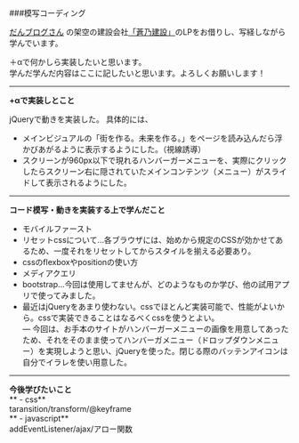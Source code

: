 ###模写コーディング  

[だんブログさん](https://prog-anchor.com/trace/) の架空の建設会社[「蒼乃建設」](https://danblog.tokyo/)のLPをお借りし、写経しながら学んでいます。  

＋αで何かしら実装したいと思います。  
学んだ学んだ内容はここに記したいと思います。よろしくお願いします！  
  
    
      

----------------------------------------------------------------------------------------------------------------------------------------------------
**+αで実装しとこと**   

jQueryで動きを実装した。
具体的には、  
- メインビジュアルの「街を作る。未来を作る。」をページを読み込んだら浮かびあがるように表示するようにした。（視線誘導）  
- スクリーンが960px以下で現れるハンバーガーメニューを、実際にクリックしたらスクリーン右に隠されていたメインコンテンツ（メニュー）がスライドして表示されるようにした。  
  
  
  
 -----------------------------------------------------------------------------------------------------------------------------------------------------   
**コード模写・動きを実装する上で学んだこと** 
   
- モバイルファースト  
- リセットcssについて…各ブラウザには、始めから規定のCSSが効かせてあるため、一度それをリセットしてからスタイルを揃える必要あり。  
- cssのflexboxやpositionの使い方  
- メディアクエリ  
- bootstrap...今回は使用してませんが、どのようなものか学び、他の試用アプリで使ってみました。  
- 最近はjQueryをあまり使わない。cssでほとんど実装可能で、性能がよいから。cssで実装できることはなるべくcssを使うとよい。  
― 今回は、お手本のサイトがハンバーガーメニューの画像を用意してあったため、それをそのまま使ってハンバーガメニュー（ドロップダウンメニュー）を実現しようと思い、jQueryを使った。閉じる際のバッテンアイコンは自分でイラレを使い用意した。  
  
    


-------------------------------------------------------------------------------
**今後学びたいこと**  
** - css**  
taransition/transform/@keyframe    
** - javascript**    
addEventListener/ajax/アロー関数    



